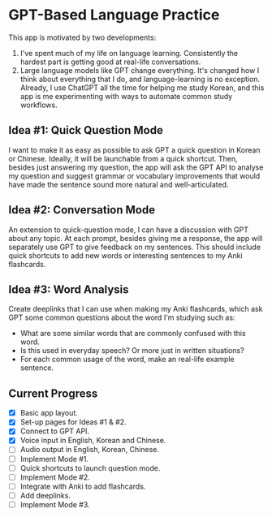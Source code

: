 # GPT-Based Language Practice

This app is motivated by two developments:
1) I've spent much of my life on language learning. Consistently the hardest
part is getting good at real-life conversations.
2) Large language models like GPT change everything. It's changed how I think
about everything that I do, and language-learning is no exception. Already, I
use ChatGPT all the time for helping me study Korean, and this app is me
experimenting with ways to automate common study workflows.

## Idea #1: Quick Question Mode

I want to make it as easy as possible to ask GPT a quick question in Korean or
Chinese. Ideally, it will be launchable from a quick shortcut. Then, besides
just answering my question, the app will ask the GPT API to analyse my question
and suggest grammar or vocabulary improvements that would have made the sentence
sound more natural and well-articulated.

## Idea #2: Conversation Mode

An extension to quick-question mode, I can have a discussion with GPT about any
topic. At each prompt, besides giving me a response, the app will separately use
GPT to give feedback on my sentences. This should include quick shortcuts to add
new words or interesting sentences to my Anki flashcards.

## Idea #3: Word Analysis

Create deeplinks that I can use when making my Anki flashcards, which ask GPT
some common questions about the word I'm studying such as:
- What are some similar words that are commonly confused with this word.
- Is this used in everyday speech? Or more just in written situations?
- For each common usage of the word, make an real-life example sentence.

## Current Progress

- [x] Basic app layout.
- [x] Set-up pages for Ideas #1 & #2.
- [x] Connect to GPT API.
- [x] Voice input in English, Korean and Chinese.
- [ ] Audio output in English, Korean, Chinese.
- [ ] Implement Mode #1.
- [ ] Quick shortcuts to launch question mode.
- [ ] Implement Mode #2.
- [ ] Integrate with Anki to add flashcards.
- [ ] Add deeplinks.
- [ ] Implement Mode #3.
